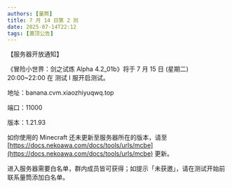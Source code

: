 ```yaml
---
authors: [量筒]
title: 7 月 14 日第 2 则
date: 2025-07-14T22:12
tags: [置顶公告]
---
```


【服务器开放通知】

《冒险小世界：剑之试炼 Alpha 4.2_01b》将于 7 月 15 日 (星期二) 20:00~22:00 在 测试 I 服开启测试。

地址：banana.cvm.xiaozhiyuqwq.top

端口：11000

版本：1.21.93

如你使用的 Minecraft 还未更新至服务器所在的版本，请至 [https://docs.nekoawa.com/docs/tools/urls/mcbe](https://docs.nekoawa.com/docs/tools/urls/mcbe) 更新。

进入服务器需要白名单，群内成员皆可获得；如提示「未获邀」，请在测试开始前联系量筒添加白名单。
